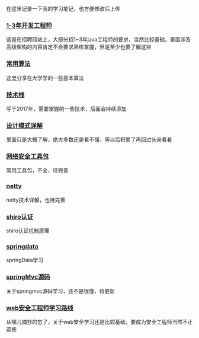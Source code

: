 在这里记录一下我的学习笔记，也方便修改后上传

### [1-3年开发工程师](https://github.com/bbbwang/Learning_Notes/tree/master/resources/%E5%B7%A5%E4%BD%9C%E5%AD%A6%E4%B9%A0%E7%AC%94%E8%AE%B0/1-3%E5%B9%B4%E5%BC%80%E5%8F%91%E5%B7%A5%E7%A8%8B%E5%B8%88)

这是在招聘网站上，大部分招1~3年java工程师的要求，当然比较基础，里面涉及高级架构的内容肯定不会要求熟练掌握，但是至少也要了解这些


### [常用算法](https://github.com/bbbwang/Learning_Notes/tree/master/resources/%E5%B7%A5%E4%BD%9C%E5%AD%A6%E4%B9%A0%E7%AC%94%E8%AE%B0/%E6%8A%80%E6%9C%AF%E5%88%86%E4%BA%AB--%E5%9F%BA%E6%9C%AC%E7%AE%97%E6%B3%95)

这里分享在大学学的一些基本算法

### [技术栈](https://github.com/bbbwang/Learning_Notes/tree/master/resources/%E5%B7%A5%E4%BD%9C%E5%AD%A6%E4%B9%A0%E7%AC%94%E8%AE%B0/%E6%8A%80%E6%9C%AF%E5%88%86%E4%BA%AB--%E5%9F%BA%E6%9C%AC%E7%AE%97%E6%B3%95)

写于2017年，需要掌握的一些技术，后面会持续添加

### [设计模式详解](https://github.com/bbbwang/Learning_Notes/tree/master/resources/%E5%B7%A5%E4%BD%9C%E5%AD%A6%E4%B9%A0%E7%AC%94%E8%AE%B0/%E8%AE%BE%E8%AE%A1%E6%A8%A1%E5%BC%8F%E8%AF%A6%E8%A7%A3)

里面只是大概了解，绝大多数还是看不懂，等以后积累了再回过头来看看

### [网络安全工具包](https://github.com/bbbwang/Learning_Notes/tree/master/resources/%E5%B7%A5%E4%BD%9C%E5%AD%A6%E4%B9%A0%E7%AC%94%E8%AE%B0/%E7%BD%91%E7%BB%9C%E5%AE%89%E5%85%A8%E5%B7%A5%E5%85%B7%E5%8C%85)

常用工具包，不全，待完善

### [netty](https://github.com/bbbwang/Learning_Notes/tree/master/resources/%E5%B7%A5%E4%BD%9C%E5%AD%A6%E4%B9%A0%E7%AC%94%E8%AE%B0/Netty)

netty技术详解，也待完善

### [shiro认证](https://github.com/bbbwang/Learning_Notes/tree/master/resources/%E5%B7%A5%E4%BD%9C%E5%AD%A6%E4%B9%A0%E7%AC%94%E8%AE%B0/shrio%E8%AE%A4%E8%AF%81)

shiro认证机制原理

### [springdata](https://github.com/bbbwang/Learning_Notes/tree/master/resources/%E5%B7%A5%E4%BD%9C%E5%AD%A6%E4%B9%A0%E7%AC%94%E8%AE%B0/springData/java%E8%87%AA%E5%AD%A6%E7%BD%91%EF%BC%88javazx.com%EF%BC%89Spring%20Data%E5%AE%9E%E6%88%98%20%20%20PDF%20%E9%AB%98%E6%B8%85%20%E7%94%B5%E5%AD%90%E4%B9%A6)

springData学习

### [springMvc源码](https://github.com/bbbwang/Learning_Notes/tree/master/resources/%E5%B7%A5%E4%BD%9C%E5%AD%A6%E4%B9%A0%E7%AC%94%E8%AE%B0/springmvc%E6%BA%90%E7%A0%81)

关于springmvc源码学习，还不是很懂，待更新

### [web安全工程师学习路线](https://github.com/bbbwang/Learning_Notes/tree/master/resources/%E5%B7%A5%E4%BD%9C%E5%AD%A6%E4%B9%A0%E7%AC%94%E8%AE%B0/web%E5%AE%89%E5%85%A8%E5%B7%A5%E7%A8%8B%E5%B8%88%E5%AD%A6%E4%B9%A0%E8%B7%AF%E7%BA%BF)

从哪儿摘抄的忘了，关于web安全学习还是比较基础，要成为安全工程师当然不止这些
